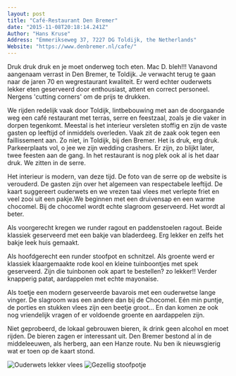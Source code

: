 ```yaml
---
layout: post
title: "Café-Restaurant Den Bremer"
date: "2015-11-08T20:18:14.241Z"
Author: "Hans Kruse"
Address: "Emmerikseweg 37, 7227 DG Toldijk, the Netherlands"
Website: "https://www.denbremer.nl/cafe/"
---
```

Druk druk druk en je moet onderweg toch eten. Mac D. bleh!!! Vanavond aangenaam verrast in Den Bremer, te Toldijk. Je verwacht terug te gaan naar de jaren 70 en wegrestaurant kwaliteit. Er werd echter ouderwets lekker eten geserveerd door enthousiast, attent en correct personeel. Nergens 'cutting corners' om de prijs te drukken.

<!--more-->

We rijden redelijk vaak door Toldijk, lintbebouwing met aan de doorgaande weg een café restaurant met terras, serre en feestzaal, zoals je die vaker in dorpen tegenkomt. Meestal is het interieur versleten stoffig en zijn de vaste gasten op leeftijd of inmiddels overleden. Vaak zit de zaak ook tegen een faillissement aan. Zo niet, in Toldijk, bij den Bremer. Het is druk, erg druk. Parkeerplaats vol, o jee we zijn wedding crashers. Er zijn, zo blijkt later, twee feesten aan de gang. In het restaurant is nog plek ook al is het daar druk. We zitten in de serre.

Het interieur is modern, van deze tijd. De foto van de serre op de website is verouderd. De gasten zijn over het algemeen van respectabele leeftijd. De kaart suggereert ouderwets en we vrezen taai vlees met verlepte friet en veel zooi uit een pakje.We beginnen met een druivensap en een warme chocomel. Bij de chocomel wordt echte slagroom geserveerd. Het wordt al beter.

Als voorgerecht kregen we runder ragout en paddenstoelen ragout. Beide klassiek geserveerd met een bakje van bladerdeeg. Erg lekker en zelfs het bakje leek huis gemaakt.  

Als hoofdgerecht een runder stoofpot en schnitzel. Als groente werd er klassiek klaargemaakte rode kool en kleine tuinboontjes met spek geserveerd. Zijn die tuinbonen ook apart te bestellen? zo lekker!! Verder knapperig patat, aardappelen met echte mayonaise.  

Als toetje een modern geserveerde bavarois met een ouderwetse lange vinger. De slagroom was een andere dan bij de Chocomel. Eén min puntje, de porties en stukken vlees zijn een beetje groot... En dan komen ze ook nog vriendelijk vragen of er voldoende groente en aardappelen zijn.  

Niet geprobeerd, de lokaal gebrouwen bieren, ik drink geen alcohol en moet rijden. De bieren zagen er interessant uit. Den Bremer bestond al in de middeleeuwen, als herberg, aan een Hanze route. Nu ben ik nieuwsgierig wat er toen op de kaart stond.

![Ouderwets lekker vlees](https://lh3.googleusercontent.com/Am3AeREA-KAtTz0REmArqSEJNoxhKTGF4rp8FQdLPehbW0-egXozYhg50uuVTj3-_Oqh4CcYRzzMCsuI3ZkrQiOMBzpHAwOzi1_Qc53yjYQUP0h9fOjR1PBd0Yuqt047no7RcMozUnulaHUfbX2e8hnBBt7b36_yXljb8026043TUer2HZoube9QYLgvZNChFxf0QsQth_QCC0gyR6ChtEYQDCKSV6kEpPwJ-_YnqSZ2hWRJLV1JGuTOcKjyhhw3hXZxzx3ZqAFIHfXxlrCDpsXTvH1PK1h86FjsX4vzflYEVoDgc5-_CU925R2qZhz74Es4lKHyz76Gu208RPq4NbGHCcZbBX4Y4hUGwGgMgRUO068Ta3IojHIo-PXmL4384K9s2MVjFrh4UGg6D6lwgSLb0T_WshdBkNtVnlZcX2SNmocF0aC1u-jgAUpcVUJ6YadFBUUUreNEFHmvHs0Upqf8TErvXCLYZaLLAJ-4Od1Kr838L_YZB0mN8LiLaFVh_pDP6esJ3m7euKSbDkGu2J0daEOy075KU91FLZczgdErc4Jewq21s1WB5kDopj3gLK8VwobT2Hyy2buQDg8aSJGfNDpuRTLDQXIo9KI71zxqF7csie0Qwe6PBnFjPLkZHRbpohVIFcXNmAqfgv-3wtfBRGXMeKso-r7vcPupcQecN20i5eRcDbBu51Pqh6A=s320)
![Gezellig stoofpotje](https://lh3.googleusercontent.com/JshxtD84auc2ib9gQ1yEphMCM0C4M1QB3MNStTeeti3EYxVBaoqS0_hRWrq-Y2ho8eumkXqn0L8m5ToKgL56xQOFSapFz7dRs1BjxM0MfdATOZ-GA1xCSBadbj_xL-p9ETgdVWnVkPqrBfIHjcDY0KefJER8ortjiSohA4GeeE_LCRkuutjLuAv_Y_Y18Cc92G-hlTH0qMfnjXh_8CQIlEJ-6OSLLG41hTb9iUW-c-BsfnvX2qXueDv6xB5CJTZZgU9i23P-RLkXoo1eD0PPQ-qLyVJMNHz7Xcby4WrdUvknrM6Dh18B6DbU9JYrBvJhLrg_AC0WzmpgWw7_NqdOzTt1YhpDIGB0YLxTcezD2hFC2SjhwjW0kAiqSFK_rwlA_vB4sndU2ueMl3z6QhqETZr8sZ5neKNZCmeVq3H6Pdp1g_xxWwGCuykKhYoLujykkfa-m4HN_Zj9Hbz7Eehq1hxvxu-8dP2AtTU4DRdhU1qlYApMdzpDOQQeWfXafvEGO97qnRrhzjtx76pieG7Eq2gFuHhlH-Ym3R6M6q_YUFv2w-kqzdDNc7YrGzvfsLz0U3YqJAIKCj7r6WjqLVyfrE67neGtfzjSepHyoHtUwCE-6gPU9tBEPnJgB5tLi0WSeZputybijrQF1PeDCy-EVqUzrI8y8z2_stpngj2refdsz9W6GnRChC491IF-MUY=s320)
